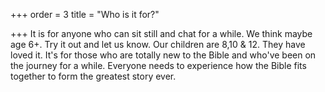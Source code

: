 +++
order = 3
title = "Who is it for?"

+++
It is for anyone who can sit still and chat for a while.  We think maybe age 6+. Try it out and let us know.  Our children are 8,10 & 12. They have loved it.  It's for those who are totally new to the Bible and who've been on the journey for a while.  Everyone needs to experience how the Bible fits together to form the greatest story ever. 
